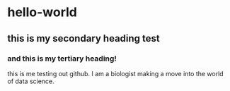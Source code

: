 # hello-world
## this is my secondary heading test
### and this is my tertiary heading!
this is me testing out github.
I am a biologist making a move into the world of data science.
